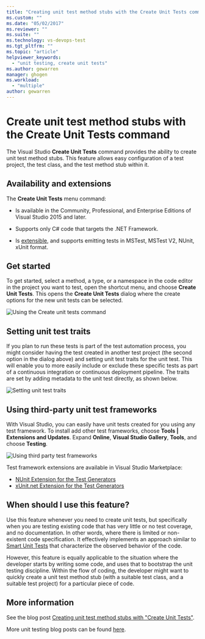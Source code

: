 ```yaml
---
title: "Creating unit test method stubs with the Create Unit Tests command | Microsoft Docs"
ms.custom: ""
ms.date: "05/02/2017"
ms.reviewer: ""
ms.suite: ""
ms.technology: vs-devops-test
ms.tgt_pltfrm: ""
ms.topic: "article"
helpviewer_keywords: 
  - "unit testing, create unit tests"
ms.author: gewarren
manager: ghogen
ms.workload: 
  - "multiple"
author: gewarren
---
```

# Create unit test method stubs with the Create Unit Tests command

The Visual Studio **Create Unit Tests**
command provides the ability to create unit 
test method stubs. This feature allows easy 
configuration of a test project, the test class, 
and the test method stub within it. 

## Availability and extensions

The **Create Unit Tests** menu command:

* Is available in the Community, Professional, and Enterprise
  Editions of Visual Studio 2015 and later.

* Supports only C# code that targets the .NET Framework.

* Is [extensible](#extend-framework), and supports emitting tests in MSTest,
  MSTest V2, NUnit, xUnit format.

## Get started

To get started, select a method, a type, or a namespace in the code
editor in the project you want to test, open the shortcut menu, and choose
**Create Unit Tests**. This opens the **Create Unit Tests**
dialog where the create options for the new unit tests can be selected.

![Using the Create unit tests command](media/createunittestcommand.png)

## Setting unit test traits

If you plan to run these tests is part of the test automation process,
you might consider having the test created in another test project
(the second option in the dialog above) and setting unit test traits
for the unit test. This will enable you to more easily include or
exclude these specific tests as part of a continuous integration or
continuous deployment pipeline. The traits are set by adding metadata
to the unit test directly, as shown below. 

![Setting unit test traits](media/createunittest.png)

<a name="extend-framework"></a>
## Using third-party unit test frameworks

With Visual Studio, you can easily have unit tests created for you using
any test framework. To install add other test frameworks, choose **Tools | Extensions and Updates**.
Expand **Online**, **Visual Studio Gallery**, **Tools**, and choose **Testing**. 

![Using third party test frameworks](media/createunittestfx.png)

Test framework extensions are available in Visual Studio Marketplace:

* [NUnit Extension for the Test Generators](https://marketplace.visualstudio.com/items?itemName=NUnitDevelopers.TestGeneratorNUnitextension)
* [xUnit.net Extension for the Test Generators](https://marketplace.visualstudio.com/items?itemName=BradWilson.xUnitnetTestExtensions)

## When should I use this feature?

Use this feature whenever you need to create unit tests,
but specifically when you are testing existing code 
that has very little or no test coverage, and no 
documentation. In other words,  where there is 
limited or non-existent code specification. It 
effectively implements an approach similar to
[Smart Unit Tests](http://blogs.msdn.com/b/visualstudioalm/archive/2014/11/19/introducing-smart-unit-tests.aspx)
that characterize the observed behavior of the code.

However, this feature is equally applicable to
the situation where the developer starts by writing 
some code, and uses that to bootstrap the unit testing 
discipline. Within the flow of coding, the developer might 
want to quickly create a unit test method stub 
(with a suitable test class, and a suitable test project) 
for a particular piece of code. 

## More information

See the blog post [Creating unit test method stubs with "Create Unit Tests"](https://blogs.msdn.microsoft.com/visualstudioalm/2015/03/06/creating-unit-test-method-stubs-with-create-unit-tests/).

More unit testing blog posts can be found [here](https://blogs.msdn.microsoft.com/visualstudioalm/tag/unit-testing/).
